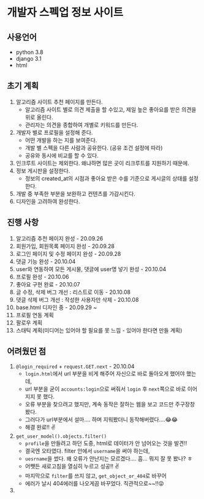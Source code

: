 # 개발자 스펙업 정보 사이트

## 사용언어

* python 3.8
* django 3.1
* html



## 초기 계획

1. 알고리즘 사이트 추천 페이지를 만든다.
   * 알고리즘 사이트 별로 의견 제출을 할 수있고, 제일 높은 좋아요를 받은 의견을 위로 올린다.
   * 관리자는 의견을 종합하여 개별로 키워드를 만든다.
2. 개발자 별로 프로필을 설정해 준다.
   * 어떤 개발을 하는 지를 보여준다.
   * 개발 별 스펙을 다른 사람과 공유한다. (공유 조건 설정에 따라)
   * 공유와 동시에 비교를 할 수 있다.
3. 인크루트 사이트는 제외한다. 왜냐하면 많은 곳이 리크루트를 지원하기 때문에.
4. 정보 게시판을 설정한다.
   * 정보의 created_at의 시점과 좋아요 받은 수를 기준으로 게시글의 상태를 설정한다.
5. 개발 중 부족한 부분을 보완하고 컨텐츠를 가감시킨다.
6. 디자인을 고려하여 완성한다.



## 진행 사항

1. 알고리즘 추천 페이지 완성 - 20.09.26
2. 회원가입, 회원목록 페이지 완성 - 20.09.28
3. 로그인 페이지 및 수정 페이지 완성 - 20.09.28
4. 댓글 기능 완성 - 20.10.04
5. user와 연동하여 모든 게시물, 댓글에 user명 넣기 완성 - 20.10.04 
6. 프로필 완성 - 20.10.06
7. 좋아요 구현 완료 - 20.10.07
8. 글 수정, 삭제 버그 개선 : 리스트로 이동 - 20.10.08
9. 댓글 삭제 버그 개선 : 작성한 사용자만 삭제 - 20.10.08
10. base.html 디자인 중 - 20.09.29 ~ 
11. 프로필 연동 계획
12. 팔로우 계획
13. 스태틱 계획(미디어는 있어야 할 필요를 못 느낌 - 있어야 한다면 만들 계획)



## 어려웠던 점

1. `@login_required` + `request.GET.next` - 20.10.04
   * `login.html`에서 url 부분을 비게 해주어 자신으로 바로 돌아오게 했어야 했는데,
   * url 부분을 굳이 `accounts:login`으로 써줘서 `login` 후 `next`쪽으로 바로 이어지지 못 했다.
   * 오류 부분을 찾으려고 했지만, 계속 동작은 잘하는 웹을 보고 코드만 주구장창 봤다.
   * 그러다가 url부분에서 설마.... 하며 지워봤더니 동작해버렸다....😂😂
   * 해결 완료!! ✌
2. `get_user_model().objects.filter()`
   * `profile`을 만들려고 하던 도중, html로 데이터가 안 넘어오는 것을 발견!!
   * 결국엔 오타였다. filter 안에서 `username`을 써야 하는데,
   * `uesrname`을 썼다. 왜 오류가 안난지는 모르겠다.... 흠... 뭐지 잘 못 봤나? ㅎ
   * 어쨋든 새로고침을 열심히 누르고 성공!! ✌
   * 마지막으로 `filter`를 쓰지 않고, `get_object_or_404`로 바꾸어
   * 에러가 날시 404에러를 나오게끔 바꾸었다. 직관적으로~~!!😜
3. 